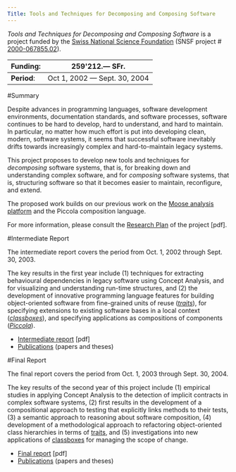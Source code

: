 ```yaml
---
Title: Tools and Techniques for Decomposing and Composing Software
---
```


*Tools and Techniques for Decomposing and Composing Software* is a project funded by the [Swiss National Science Foundation](http://www.snf.ch/) (SNSF project # [2000-067855.02](http://p3.snf.ch/Project-67855)).

|<strong>Funding: </strong>|259'212.&mdash; SFr.
|---|---
|<strong>Period</strong>:|Oct 1, 2002 &mdash; Sept. 30, 2004
 
#Summary


Despite advances in programming languages, software development environments, documentation standards, and software processes, software continues to be hard to develop, hard to understand, and hard to maintain. In particular, no matter how much effort is put into developing clean, modern, software systems, it seems that successful software inevitably drifts towards increasingly complex and hard-to-maintain legacy systems.

This project proposes to develop new tools and techniques for *decomposing* software systems, that is, for breaking down and understanding complex software, and for *composing* software systems, that is, structuring software so that it becomes easier to maintain, reconfigure, and extend.

The proposed work builds on our previous work on the [Moose analysis platform](http://moose.unibe.ch) and the Piccola composition language. 

For more information, please consult the [Research Plan](%assets_url%/download/projectreports/snf02-part2.pdf) of the project [pdf].
 
#Intermediate Report

The intermediate report covers the period from Oct. 1, 2002 through Sept. 30, 2003.

The key results in the first year include (1) techniques for extracting behavioural dependencies in legacy software using Concept Analysis, and for visualizing and understanding run-time structures, and (2) the development of innovative programming language features for building object-oriented software from fine-grained units of reuse (*[traits](%base_url%/research/traits)*), for specifying extensions to existing software bases in a local context (*[classboxes](%base_url%/research/classboxes)*), and specifying applications as compositions of components ([*Piccola*](%base_url%/research/piccola)).
 

- [Intermediate report](%assets_url%/download/projectreports/snf02-intermediate.pdf) [pdf]
- [Publications](%assets_url%/scgbib/?query=snf03&filter=Year) (papers and theses)

#Final Report

The final report covers the period from Oct. 1, 2003 through Sept. 30, 2004.

The key results of the second year of this project include (1) empirical studies in applying Concept Analysis to the detection of implicit contracts in complex software systems, (2) first results in the development of a compositional approach to testing that explicitly links methods to their tests, (3) a semantic approach to reasoning about software composition, (4) development of a methodological approach to refactoring object-oriented class hierarchies in terms of [traits](%base_url%/research/traits), and (5) investigations into new applications of [classboxes](%base_url%/research/classboxes) for managing the scope of change.


- [Final report](%assets_url%/download/projectreports/snf02-final.pdf) [pdf]
- [Publications](%assets_url%/scgbib/?query=snf04&filter=Year) (papers and theses)
